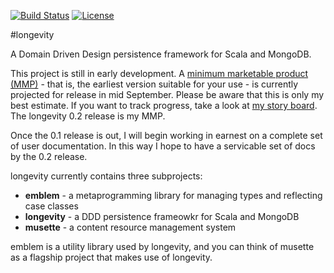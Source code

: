[![Build
Status](https://travis-ci.org/sullivan-/longevity.svg?branch=master)](https://travis-ci.org/sullivan-/longevity.svg)
[![License](http://img.shields.io/:license-Apache%202-brightgreen.svg)](http://www.apache.org/licenses/LICENSE-2.0.txt)

#longevity

A Domain Driven Design persistence framework for Scala and MongoDB.

This project is still in early development. A [minimum marketable
product
(MMP)](http://www.romanpichler.com/blog/minimum-viable-product-and-minimal-marketable-product/)
\- that is, the earliest version suitable for your use - is currently
projected for release in mid September. Please be aware that this is only
my best estimate. If you want to track progress, take a look at [my
story board](https://www.pivotaltracker.com/n/projects/1231978). The
longevity 0.2 release is my MMP.

Once the 0.1 release is out, I will begin working in earnest on a
complete set of user documentation. In this way I hope to have a
servicable set of docs by the 0.2 release.

longevity currently contains three subprojects:

- **emblem** - a metaprogramming library for managing types and reflecting case classes
- **longevity** - a DDD persistence frameowkr for Scala and MongoDB
- **musette** - a content resource management system

emblem is a utility library used by longevity, and you can think of
musette as a flagship project that makes use of longevity.
